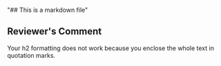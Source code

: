 "## This is a markdown file"

## Reviewer's Comment
Your h2 formatting does not work because you enclose the whole text in quotation marks.
